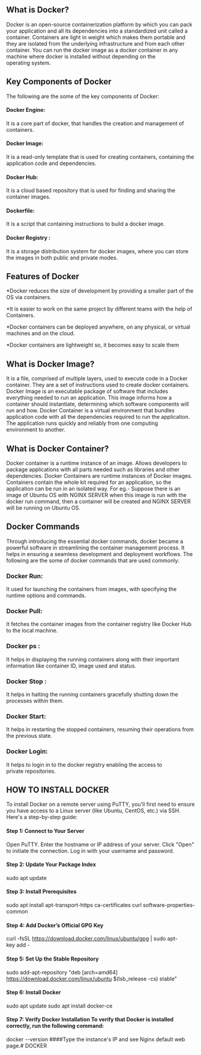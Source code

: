 
## What is Docker?
Docker is an open-source containerization platform by which you can pack your application and all its dependencies into a standardized unit called a container. Containers are light in weight which makes them portable and they are isolated from the underlying infrastructure and from each other container. You can run the docker image as a docker container in any machine where docker is installed without depending on the operating system.
## Key Components of Docker
The following are the some of the key components of Docker:

#### Docker Engine:
It is a core part of docker, that handles the creation and management of containers.
#### Docker Image:
It is a read-only template that is used for creating containers, containing the application code and dependencies.
#### Docker Hub:
It is a cloud based repository that is used for finding and sharing the container images.
#### Dockerfile:
It is a script that containing instructions to build a docker image.
#### Docker Registry : 
It is a storage distribution system for docker images, where you can store the images in both public and private modes.
## Features of Docker
*Docker reduces the size of development by providing a smaller part of the OS via containers.

*It is easier to work on the same project by different teams with the help of Containers.

*Docker containers can be deployed anywhere, on any physical, or virtual machines and on the cloud.

*Docker containers are lightweight so, it becomes easy to scale them
## What is Docker Image?
It is a file, comprised of multiple layers, used to execute code in a Docker container. They are a set of instructions used to create docker containers. Docker Image is an executable package of software that includes everything needed to run an application. This image informs how a container should instantiate, determining which software components will run and how. Docker Container is a virtual environment that bundles application code with all the dependencies required to run the application. The application runs quickly and reliably from one computing environment to another.
## What is Docker Container?
Docker container is a runtime instance of an image. Allows developers to package applications with all parts needed such as libraries and other dependencies. Docker Containers are runtime instances of Docker images. Containers contain the whole kit required for an application, so the application can be run in an isolated way. For eg.- Suppose there is an image of Ubuntu OS with NGINX SERVER when this image is run with the docker run command, then a container will be created and NGINX SERVER will be running on Ubuntu OS.
## Docker Commands
Through introducing the essential docker commands, docker became a powerful software in streamlining the container management process. It helps in ensuring a seamless development and deployment workflows. The following are the some of docker commands that are used commonly:

### Docker Run:
It used for launching the containers from images, with specifying the runtime options and commands.
### Docker Pull:
It fetches the container images from the container registry like Docker Hub to the local machine.
### Docker ps :
It helps in displaying the running containers along with their important information like container ID, image used and status.
### Docker Stop :
It helps in halting the running containers gracefully shutting down the processes within them.
### Docker Start:
It helps in restarting the stopped containers, resuming their operations from the previous state.
### Docker Login:
It helps to login in to the docker registry enabling the access to private repositories.

## HOW TO INSTALL DOCKER
To install Docker on a remote server using PuTTY, you'll first need to ensure you have access to a Linux server (like Ubuntu, CentOS, etc.) via SSH. Here's a step-by-step guide:
#### Step 1: Connect to Your Server
Open PuTTY.
Enter the hostname or IP address of your server.
Click "Open" to initiate the connection.
Log in with your username and password.
#### Step 2: Update Your Package Index
sudo apt update
#### Step 3: Install Prerequisites
sudo apt install apt-transport-https ca-certificates curl software-properties-common
#### Step 4: Add Docker’s Official GPG Key
curl -fsSL https://download.docker.com/linux/ubuntu/gpg | sudo apt-key add -
#### Step 5: Set Up the Stable Repository
sudo add-apt-repository "deb [arch=amd64] https://download.docker.com/linux/ubuntu $(lsb_release -cs) stable"
#### Step 6: Install Docker
sudo apt update
sudo apt install docker-ce
#### Step 7: Verify Docker Installation To verify that Docker is installed correctly, run the following command:
docker --version
####Type the instance's IP and see Nginx default web page.# DOCKER
